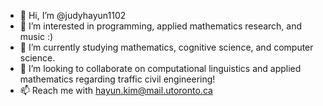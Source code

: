 - 👋 Hi, I’m @judyhayun1102
- 👀 I’m interested in programming, applied mathematics research, and music :)
- 🌱 I’m currently studying mathematics, cognitive science, and computer science. 
- 💞️ I’m looking to collaborate on computational linguistics and applied mathematics regarding traffic civil engineering!
- 📫 Reach me with hayun.kim@mail.utoronto.ca

<!---
judyhayun1102/judyhayun1102 is a ✨ special ✨ repository because its `README.md` (this file) appears on your GitHub profile.
You can click the Preview link to take a look at your changes.
--->
